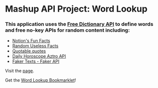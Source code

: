 # Mashup API Project: Word Lookup
### This application uses the [Free Dictionary API](https://dictionaryapi.dev/) to define words and free no-key APIs for random content including:
- [Notion's Fun Facts](https://aakhilv.notion.site/fun-bea0f2ca5aaa411f93a3a9fa1699ce39)
- [Random Useless Facts](https://uselessfacts.jsph.pl/P)
- [Quotable quotes](https://github.com/lukePeavey/quotable)
- [Daily Horoscope Aztro API](https://aztro.sameerkumar.website/)
- [Faker Texts - Faker API](https://fakerapi.it/en)

Visit the [page](https://projects.theartoftechllc.com/mashups/word-lookup/index.html).

Get the [Word Lookup Bookmarklet](https://github.com/john-chase/projects_mashups_word-lookup-bookmarklet)!